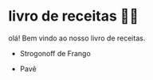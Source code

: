 # livro de receitas :man_cook:

olá! Bem vindo ao nosso livro de receitas.

- Strogonoff de Frango

- Pavê

  

 
